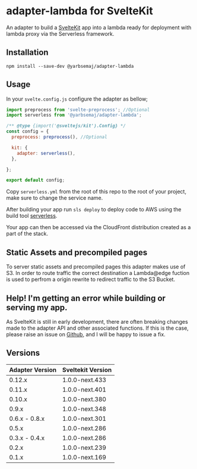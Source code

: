 # adapter-lambda for SvelteKit

An adapter to build a [SvelteKit](https://kit.svelte.dev/) app into a lambda ready for deployment with lambda proxy via the Serverless framework.

## Installation
```
npm install --save-dev @yarbsemaj/adapter-lambda
```
## Usage

In your `svelte.config.js` configure the adapter as bellow;

```js
import preprocess from 'svelte-preprocess'; //Optional
import serverless from '@yarbsemaj/adapter-lambda';

/** @type {import('@sveltejs/kit').Config} */
const config = {
  preprocess: preprocess(), //Optional

  kit: {
    adapter: serverless(),
  },

};

export default config;
```
Copy `serverless.yml` from the root of this repo to the root of your project, make sure to change the service name.

After building your app run `sls deploy` to deploy code to AWS using the build tool [serverless](https://www.serverless.com/).

Your app can then be accessed via the CloudFront distribution created as a part of the stack.

## Static Assets and precompiled pages
To server static assets and precompiled pages this adapter makes use of S3. In order to route traffic the correct destination a Lambda@edge fuction is used to perfrom a origin rewrite to redirect traffic to the S3 Bucket.

## Help! I'm getting an error while building or serving my app.
As SvelteKit is still in early development, there are often breaking changes made to the adapter API and other associated functions. If this is the case, please raise an issue on [Github](https://github.com/yarbsemaj/sveltekit-adapter-lambda/issues), and I will be happy to issue a fix.

## Versions
| Adapter Version| Sveltekit Version |
| ---------------| ----------------- |
| 0.12.x         | 1.0.0-next.433    |
| 0.11.x         | 1.0.0-next.401    |
| 0.10.x         | 1.0.0-next.380    |
| 0.9.x          | 1.0.0-next.348    |
| 0.6.x - 0.8.x  | 1.0.0-next.301    |
| 0.5.x          | 1.0.0-next.286    |
| 0.3.x - 0.4.x  | 1.0.0-next.286    |
| 0.2.x          | 1.0.0-next.239    |
| 0.1.x          | 1.0.0-next.169    |